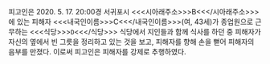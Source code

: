 피고인은 2020. 5. 17. 20:00경 서귀포시 <<<시아래주소>>>B<<</시아래주소>>>에 있는 피해자 <<<내국인이름>>>C<<</내국인이름>>>(여, 43세)가 종업원으로 근무하는 <<<식당>>>`D`<<</식당>>> 식당에서 지인들과 함께 식사를 하던 중 피해자가 자신의 옆에서 빈 그릇을 정리하고 있는 것을 보고, 피해자를 향해 손을 뻗어 피해자의 음부를 만졌다.
이로써 피고인은 피해자를 강제로 추행하였다.